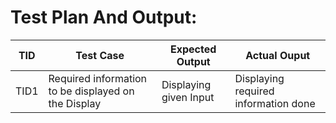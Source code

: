 # Test Plan And Output:
|TID|Test Case|Expected Output|Actual Ouput|
|---|---------|---------------|------------|
|TID1|Required information to be displayed on the Display|Displaying given Input|Displaying required information done| 